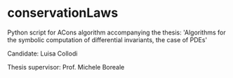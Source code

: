 # conservationLaws
Python script for ACons algorithm accompanying the thesis: 'Algorithms for the
symbolic computation of differential invariants, the case of PDEs'

Candidate: Luisa Collodi 

Thesis supervisor: Prof. Michele Boreale
